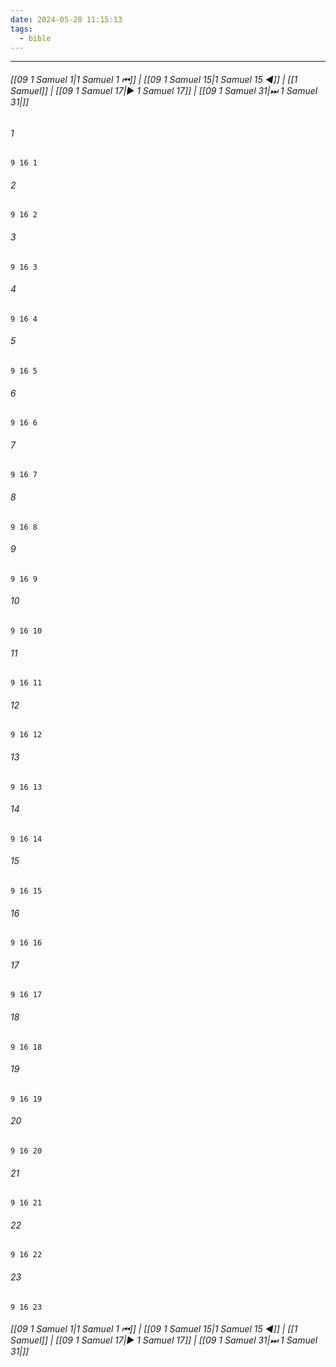 ```yaml
---
date: 2024-05-28 11:15:13
tags:
  - bible
---
```

___

###### [[09 1 Samuel 1|1 Samuel 1 ⏮]] | [[09 1 Samuel 15|1 Samuel 15 ◀]] | [[1 Samuel]] | [[09 1 Samuel 17|▶ 1 Samuel 17]] | [[09 1 Samuel 31|⏭ 1 Samuel 31|]]

###### 1
``` verse
9 16 1 
```
###### 2
``` verse
9 16 2 
```
###### 3
``` verse
9 16 3 
```
###### 4
``` verse
9 16 4 
```
###### 5
``` verse
9 16 5 
```
###### 6
``` verse
9 16 6 
```
###### 7
``` verse
9 16 7 
```
###### 8
``` verse
9 16 8 
```
###### 9
``` verse
9 16 9 
```
###### 10
``` verse
9 16 10 
```
###### 11
``` verse
9 16 11 
```
###### 12
``` verse
9 16 12 
```
###### 13
``` verse
9 16 13 
```
###### 14
``` verse
9 16 14 
```
###### 15
``` verse
9 16 15 
```
###### 16
``` verse
9 16 16 
```
###### 17
``` verse
9 16 17 
```
###### 18
``` verse
9 16 18 
```
###### 19
``` verse
9 16 19 
```
###### 20
``` verse
9 16 20 
```
###### 21
``` verse
9 16 21 
```
###### 22
``` verse
9 16 22 
```
###### 23
``` verse
9 16 23 
```

###### [[09 1 Samuel 1|1 Samuel 1 ⏮]] | [[09 1 Samuel 15|1 Samuel 15 ◀]] | [[1 Samuel]] | [[09 1 Samuel 17|▶ 1 Samuel 17]] | [[09 1 Samuel 31|⏭ 1 Samuel 31|]]

